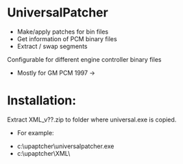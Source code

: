 # UniversalPatcher
- Make/apply patches for bin files
- Get information of PCM binary files
- Extract / swap segments

Configurable for different engine controller binary files
 * Mostly for GM PCM 1997 ->

# Installation:
Extract XML_v??.zip to folder where universal.exe is copied.
- For example:
* c:\upaptcher\universalpatcher.exe
* c:\upaptcher\XML\
